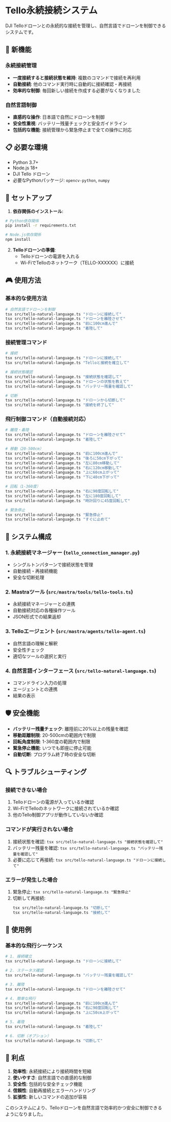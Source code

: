 # Tello永続接続システム

DJI Telloドローンとの永続的な接続を管理し、自然言語でドローンを制御できるシステムです。

## 🚀 新機能

### 永続接続管理
- **一度接続すると接続状態を維持**: 複数のコマンドで接続を再利用
- **自動接続**: 他のコマンド実行時に自動的に接続確認・再接続
- **効率的な制御**: 毎回新しい接続を作成する必要がなくなりました

### 自然言語制御
- **直感的な操作**: 日本語で自然にドローンを制御
- **安全性重視**: バッテリー残量チェックと安全ガイドライン
- **包括的な機能**: 接続管理から緊急停止まで全ての操作に対応

## 📋 必要な環境

- Python 3.7+
- Node.js 18+
- DJI Tello ドローン
- 必要なPythonパッケージ: `opencv-python`, `numpy`

## 🔧 セットアップ

1. **依存関係のインストール**:
```bash
# Python依存関係
pip install -r requirements.txt

# Node.js依存関係
npm install
```

2. **Telloドローンの準備**:
   - Telloドローンの電源を入れる
   - Wi-FiでTelloのネットワーク（TELLO-XXXXXX）に接続

## 🎮 使用方法

### 基本的な使用方法

```bash
# 自然言語でドローンを制御
tsx src/tello-natural-language.ts "ドローンに接続して"
tsx src/tello-natural-language.ts "ドローンを離陸させて"
tsx src/tello-natural-language.ts "前に100cm進んで"
tsx src/tello-natural-language.ts "着陸して"
```

### 接続管理コマンド

```bash
# 接続
tsx src/tello-natural-language.ts "ドローンに接続して"
tsx src/tello-natural-language.ts "Telloと接続を確立して"

# 接続状態確認
tsx src/tello-natural-language.ts "接続状態を確認して"
tsx src/tello-natural-language.ts "ドローンの状態を教えて"
tsx src/tello-natural-language.ts "バッテリー残量を確認して"

# 切断
tsx src/tello-natural-language.ts "ドローンから切断して"
tsx src/tello-natural-language.ts "接続を終了して"
```

### 飛行制御コマンド（自動接続対応）

```bash
# 離陸・着陸
tsx src/tello-natural-language.ts "ドローンを離陸させて"
tsx src/tello-natural-language.ts "着陸して"

# 移動（20-500cm）
tsx src/tello-natural-language.ts "前に100cm進んで"
tsx src/tello-natural-language.ts "後ろに50cm下がって"
tsx src/tello-natural-language.ts "左に80cm移動して"
tsx src/tello-natural-language.ts "右に120cm移動して"
tsx src/tello-natural-language.ts "上に60cm上がって"
tsx src/tello-natural-language.ts "下に40cm下がって"

# 回転（1-360度）
tsx src/tello-natural-language.ts "右に90度回転して"
tsx src/tello-natural-language.ts "左に180度回転して"
tsx src/tello-natural-language.ts "時計回りに45度回転して"

# 緊急停止
tsx src/tello-natural-language.ts "緊急停止"
tsx src/tello-natural-language.ts "すぐに止めて"
```

## 🔄 システム構成

### 1. 永続接続マネージャー (`tello_connection_manager.py`)
- シングルトンパターンで接続状態を管理
- 自動接続・再接続機能
- 安全な切断処理

### 2. Mastraツール (`src/mastra/tools/tello-tools.ts`)
- 永続接続マネージャーとの連携
- 自動接続対応の各種操作ツール
- JSON形式での結果返却

### 3. Telloエージェント (`src/mastra/agents/tello-agent.ts`)
- 自然言語の理解と解釈
- 安全性チェック
- 適切なツールの選択と実行

### 4. 自然言語インターフェース (`src/tello-natural-language.ts`)
- コマンドライン入力の処理
- エージェントとの連携
- 結果の表示

## 🛡️ 安全機能

- **バッテリー残量チェック**: 離陸前に20%以上の残量を確認
- **移動距離制限**: 20-500cmの範囲内で制限
- **回転角度制限**: 1-360度の範囲内で制限
- **緊急停止機能**: いつでも即座に停止可能
- **自動切断**: プログラム終了時の安全な切断

## 🔍 トラブルシューティング

### 接続できない場合
1. Telloドローンの電源が入っているか確認
2. Wi-FiでTelloのネットワークに接続されているか確認
3. 他のTello制御アプリが動作していないか確認

### コマンドが実行されない場合
1. 接続状態を確認: `tsx src/tello-natural-language.ts "接続状態を確認して"`
2. バッテリー残量を確認: `tsx src/tello-natural-language.ts "バッテリー残量を確認して"`
3. 必要に応じて再接続: `tsx src/tello-natural-language.ts "ドローンに接続して"`

### エラーが発生した場合
1. 緊急停止: `tsx src/tello-natural-language.ts "緊急停止"`
2. 切断して再接続: 
   ```bash
   tsx src/tello-natural-language.ts "切断して"
   tsx src/tello-natural-language.ts "接続して"
   ```

## 📝 使用例

### 基本的な飛行シーケンス
```bash
# 1. 接続確立
tsx src/tello-natural-language.ts "ドローンに接続して"

# 2. ステータス確認
tsx src/tello-natural-language.ts "バッテリー残量を確認して"

# 3. 離陸
tsx src/tello-natural-language.ts "ドローンを離陸させて"

# 4. 簡単な飛行
tsx src/tello-natural-language.ts "前に100cm進んで"
tsx src/tello-natural-language.ts "右に90度回転して"
tsx src/tello-natural-language.ts "上に50cm上がって"

# 5. 着陸
tsx src/tello-natural-language.ts "着陸して"

# 6. 切断（オプション）
tsx src/tello-natural-language.ts "切断して"
```

## 🎯 利点

1. **効率性**: 永続接続により接続時間を短縮
2. **使いやすさ**: 自然言語での直感的な制御
3. **安全性**: 包括的な安全チェック機能
4. **信頼性**: 自動再接続とエラーハンドリング
5. **拡張性**: 新しいコマンドの追加が容易

このシステムにより、Telloドローンを自然言語で効率的かつ安全に制御できるようになりました。 
